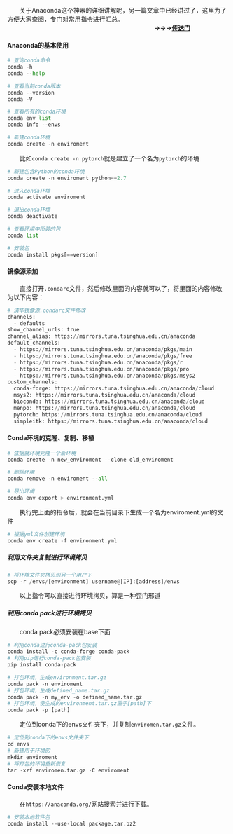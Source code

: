 ﻿&emsp;&emsp;关于Anaconda这个神器的详细讲解呢，另一篇文章中已经讲过了，这里为了方便大家查阅，专门对常用指令进行汇总。
&emsp;&emsp;&emsp;&emsp;&emsp;&emsp;&emsp;&emsp;&emsp;&emsp;&emsp;&emsp;&emsp;&emsp;&emsp;&emsp;&emsp;&emsp;&emsp;&emsp;&emsp;&emsp;&emsp;&emsp;**→→→**[**传送门**](https://blog.csdn.net/love_ljq/article/details/105826720)
#### Anaconda的基本使用
```python
# 查询conda命令
conda -h
conda --help
```
```python
# 查看当前conda版本
conda --version
conda -V
```
```python
# 查看所有的conda环境
conda env list
conda info --envs
```
```python
# 新建conda环境
conda create -n enviroment
```
&emsp;&emsp;比如`conda create -n pytorch`就是建立了一个名为`pytorch`的环境
```python
# 新建包含Python的conda环境
conda create -n enviroment python==2.7
```
```python
# 进入conda环境
conda activate enviroment
```
```python
# 退出conda环境
conda deactivate
```
```python
# 查看环境中所装的包
conda list
```
```python
# 安装包
conda install pkgs[==version]
```
#### 镜像源添加
&emsp;&emsp;直接打开`.condarc`文件，然后修改里面的内容就可以了，将里面的内容修改为以下内容：
```python
# 清华镜像源.condarc文件修改
channels:
  - defaults
show_channel_urls: true
channel_alias: https://mirrors.tuna.tsinghua.edu.cn/anaconda
default_channels:
  - https://mirrors.tuna.tsinghua.edu.cn/anaconda/pkgs/main
  - https://mirrors.tuna.tsinghua.edu.cn/anaconda/pkgs/free
  - https://mirrors.tuna.tsinghua.edu.cn/anaconda/pkgs/r
  - https://mirrors.tuna.tsinghua.edu.cn/anaconda/pkgs/pro
  - https://mirrors.tuna.tsinghua.edu.cn/anaconda/pkgs/msys2
custom_channels:
  conda-forge: https://mirrors.tuna.tsinghua.edu.cn/anaconda/cloud
  msys2: https://mirrors.tuna.tsinghua.edu.cn/anaconda/cloud
  bioconda: https://mirrors.tuna.tsinghua.edu.cn/anaconda/cloud
  menpo: https://mirrors.tuna.tsinghua.edu.cn/anaconda/cloud
  pytorch: https://mirrors.tuna.tsinghua.edu.cn/anaconda/cloud
  simpleitk: https://mirrors.tuna.tsinghua.edu.cn/anaconda/cloud
```
#### Conda环境的克隆、复制、移植
```python
# 依据就环境克隆一个新环境
conda create -n new_enviroment --clone old_enviroment
```
```python
# 删除环境
conda remove -n enviroment --all
```
```python
# 导出环境
conda env export > environment.yml
```
&emsp;&emsp;执行完上面的指令后，就会在当前目录下生成一个名为enviroment.yml的文件
```python
# 根据yml文件创建环境
conda env create -f environment.yml
```
##### 利用文件夹复制进行环境拷贝
```python
# 将环境文件夹拷贝到另一个用户下
scp -r /envs/[environment] username@[IP]:[address]/envs
```
&emsp;&emsp;以上指令可以直接进行环境拷贝，算是一种歪门邪道
##### 利用conda pack进行环境拷贝
&emsp;&emsp;conda pack必须安装在base下面
```python
# 利用conda进行conda-pack包安装
conda install -c conda-forge conda-pack
# 利用pip进行conda-pack包安装
pip install conda-pack
```
```python
# 打包环境，生成environment.tar.gz
conda pack -n enviroment
# 打包环境，生成defined_name.tar.gz
conda pack -n my_env -o defined_name.tar.gz
# 打包环境，使生成的environment.tar.gz置于[path]下
conda pack -p [path]
```
&emsp;&emsp;定位到conda下的envs文件夹下，并复制`enviromen.tar.gz`文件。
```python
# 定位到conda下的envs文件夹下
cd envs
# 新建用于环境的
mkdir enviroment
# 将打包的环境重新恢复
tar -xzf enviromen.tar.gz -C enviroment
```
#### Conda安装本地文件
&emsp;&emsp;在`https://anaconda.org/`网站搜索并进行下载。
```python
# 安装本地软件包
conda install --use-local package.tar.bz2
```
